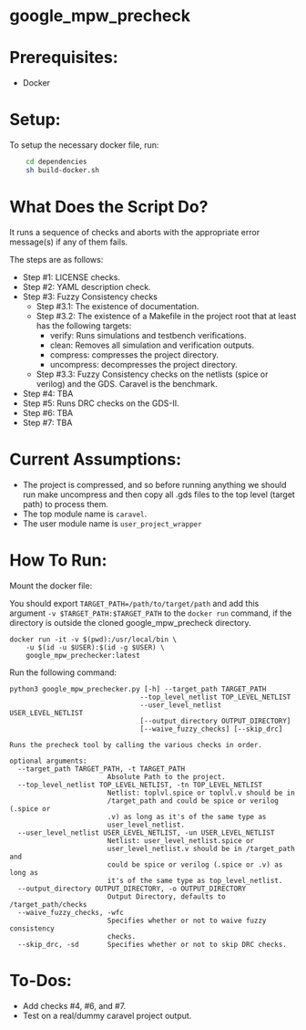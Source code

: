 # google_mpw_precheck

# Prerequisites:

- Docker

# Setup:

To setup the necessary docker file, run:
```bash
    cd dependencies
    sh build-docker.sh
```

# What Does the Script Do?

It runs a sequence of checks and aborts with the appropriate error message(s) if any of them fails.

The steps are as follows:

- Step #1: LICENSE checks.
- Step #2: YAML description check.
- Step #3: Fuzzy Consistency checks
  - Step #3.1: The existence of documentation.
  - Step #3.2: The existence of a Makefile in the project root that at least has the following targets:
    - verify: Runs simulations and testbench verifications.
    - clean: Removes all simulation and verification outputs.
    - compress: compresses the project directory.
    - uncompress: decompresses the project directory.
  - Step #3.3: Fuzzy Consistency checks on the netlists (spice or verilog) and the GDS. Caravel is the benchmark.
- Step #4: TBA
- Step #5: Runs DRC checks on the GDS-II.
- Step #6: TBA
- Step #7: TBA

# Current Assumptions:
- The project is compressed, and so before running anything we should run make uncompress and then copy all .gds files to the top level (target path) to process them.
- The top module name is `caravel`.
- The user module name is `user_project_wrapper`

# How To Run:
Mount the docker file:

You should export `TARGET_PATH=/path/to/target/path` and add this argument `-v $TARGET_PATH:$TARGET_PATH` to the `docker run` command, if the directory is outside the cloned google_mpw_precheck directory.

```
docker run -it -v $(pwd):/usr/local/bin \
    -u $(id -u $USER):$(id -g $USER) \
    google_mpw_prechecker:latest
```
Run the following command:

```
python3 google_mpw_prechecker.py [-h] --target_path TARGET_PATH
                                --top_level_netlist TOP_LEVEL_NETLIST
                                --user_level_netlist USER_LEVEL_NETLIST
                                [--output_directory OUTPUT_DIRECTORY]
                                [--waive_fuzzy_checks] [--skip_drc]

Runs the precheck tool by calling the various checks in order.

optional arguments:
  --target_path TARGET_PATH, -t TARGET_PATH
                        Absolute Path to the project.
  --top_level_netlist TOP_LEVEL_NETLIST, -tn TOP_LEVEL_NETLIST
                        Netlist: toplvl.spice or toplvl.v should be in
                        /target_path and could be spice or verilog (.spice or
                        .v) as long as it's of the same type as
                        user_level_netlist.
  --user_level_netlist USER_LEVEL_NETLIST, -un USER_LEVEL_NETLIST
                        Netlist: user_level_netlist.spice or
                        user_level_netlist.v should be in /target_path and
                        could be spice or verilog (.spice or .v) as long as
                        it's of the same type as top_level_netlist.
  --output_directory OUTPUT_DIRECTORY, -o OUTPUT_DIRECTORY
                        Output Directory, defaults to /target_path/checks
  --waive_fuzzy_checks, -wfc
                        Specifies whether or not to waive fuzzy consistency
                        checks.
  --skip_drc, -sd       Specifies whether or not to skip DRC checks.

```

# To-Dos:
- Add checks #4, #6, and #7.
- Test on a real/dummy caravel project output.
